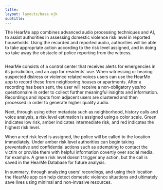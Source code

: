 ```yaml
---
title:
layout: layouts/base.njk
subtitle:
---
```


The HearMe app combines advanced audio processing techniques and AI, to assist authorities in assessing domestic violence risk level in reported households. Using the recorded and reported audio, authorities will be able to take appropriate action according to the risk level assigned, and in doing so take away the obstacle of police reporting from the witness.

<img class="image-full" src="/images/hearMe-app-screens.png" alt="">

HearMe consists of a control center that receives alerts for emergencies in its jurisdiction, and an app for residents’ use. When witnessing or hearing suspected distress or violence related voices users can use the HearMe app to record these from neighboring houses or apartments. After a recording has been sent, the user will receive a non-obligatory yes/no questionnaire in order to collect further meaningful insights and information. Recordings and inputs from adjacent users are clustered and then processed in order to generate higher quality audio.

Next, through using other metadata such as neighborhood, history calls and voice analysis, a risk level estimation is assigned using a color scale. Green indicates low risk, amber indicates intermediate risk, and red indicates the highest risk level.

When a red risk level is assigned, the police will be called to the location immediately. Under amber risk level authorities can begin taking preventative and confidential actions such as attempting to contact the victim or provide them with helpful information covertly over social media, for example. A green risk level doesn’t trigger any action, but the call is saved in the HearMe Database for future analysis.

In summary, through analyzing users’ recordings, and using their location the HearMe app can help detect domestic violence situations and ultimately save lives using minimal and non-invasive resources.